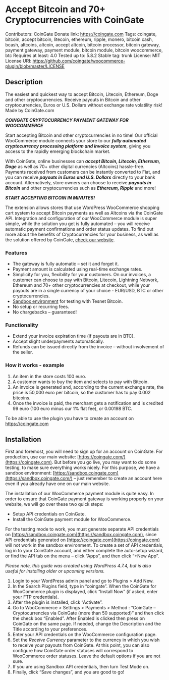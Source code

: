 # Accept Bitcoin and 70+ Cryptocurrencies with CoinGate
Contributors: CoinGate
Donate link: https://coingate.com
Tags: coingate, bitcoin, accept bitcoin, litecoin, ethereum, ripple, monero, bitcoin cash, bcash, altcoins, altcoin, accept altcoin, bitcoin processor, bitcoin gateway, payment gateway, payment module, bitcoin module, bitcoin woocommerce, btc
Requires at least: 4.0
Tested up to: 5.8.2
Stable tag: trunk
License: MIT
License URI: https://github.com/coingate/woocommerce-plugin/blob/master/LICENSE

## Description

The easiest and quickest way to accept Bitcoin, Litecoin, Ethereum, Doge and other cryptocurrencies. Receive payouts in Bitcoin and other cryptocurrencies, Euros or U.S. Dollars without exchange rate volatility risk! Made by CoinGate.com

***COINGATE CRYPTOCURRENCY PAYMENT GATEWAY FOR WOOCOMMERCE***

Start accepting Bitcoin and other cryptocurrencies in no time! Our official WooCommerce module connects your store to our ***fully automated cryptocurrency processing platform and invoice system***, giving you access to the rapidly emerging blockchain market.

With CoinGate, online businesses can ***accept Bitcoin, Litecoin, Ethereum, Doge*** as well as 70+ other digital currencies (Altcoins) hassle-free. Payments received from customers can be instantly converted to Fiat, and you can receive ***payouts in Euros and U.S. Dollars*** directly to your bank account. Alternatively, store owners can choose to receive ***payouts in Bitcoin*** and other cryptocurrencies such as ***Ethereum, Ripple*** and more!

***START ACCEPTING BITCOIN IN MINUTES!***

The extension allows stores that use WordPress WooCommerce shopping cart system to accept Bitcoin payments as well as Altcoins via the CoinGate API. Integration and configuration of our WooCommerce module is super simple, while the solution you get is fully automated – you will receive automatic payment confirmations and order status updates.
To find out more about the benefits of Cryptocurrencies for your business, as well as the solution offered by CoinGate, [check our website](https://coingate.com/accept).

### Features

* The gateway is fully automatic – set it and forget it.
* Payment amount is calculated using real-time exchange rates.
* Simplicity for you, flexibility for your customers. On our invoices, a customer can choose to pay with Bitcoin, Litecoin, Lightning Network, Ethereum and 70+ other cryptocurrencies at checkout, while your payouts are in a single currency of your choice - EUR/USD, BTC or other cryptocurrencies.
* [Sandbox environment](https://sandbox.coingate.com/) for testing with Tesnet Bitcoin.
* No setup or recurring fees.
* No chargebacks – guaranteed!

### Functionality

* Extend your invoice expiration time (if payouts are in BTC).
* Accept slight underpayments automatically.
* Refunds can be issued directly from the invoice – without involvement of the seller.

### How it works - example

1. An item in the store costs 100 euro.
2. A customer wants to buy the item and selects to pay with Bitcoin.
3. An invoice is generated and, according to the current exchange rate, the price is 50,000 euro per bitcoin, so the customer has to pay 0.002 bitcoins.
4. Once the invoice is paid, the merchant gets a notification and is credited 99 euro (100 euro minus our 1% flat fee), or 0.00198 BTC.

To be able to use the plugin you have to create an account on https://coingate.com

## Installation

First and foremost, you will need to sign up for an account on CoinGate. For production, use our main website: [https://coingate.com/](https://coingate.com). But before you go live, you may want to do some testing, to make sure everything works nicely. For this purpose, we have a sandbox environment: [https://sandbox.coingate.com](https://sandbox.coingate.com/) – just remember to create an account here even if you already have one on our main website.

The installation of our WooCommerce payment module is quite easy. In order to ensure that CoinGate payment gateway is working properly on your website, we will go over these two quick steps:

* Setup API credentials on CoinGate.
* Install the CoinGate payment module for WooCommerce.

For the testing mode to work, you must generate separate API credentials on [https://sandbox.coingate.com](https://sandbox.coingate.com), since API credentials generated on [https://coingate.com](https://coingate.com) will not work in the sandbox environment. To create a set of API credentials, log in to your CoinGate account, and either complete the auto-setup wizard, or find the API tab on the menu – click “Apps”, and then click “+New App”.

*Please note, this guide was created using WordPress 4.7.4, but is also useful for installing older or upcoming versions.*

1. Login to your WordPress admin panel and go to Plugins > Add New.
2. In the Search Plugins field, type in “coingate”. When the CoinGate for WooCommerce plugin is displayed, click “Install Now” (if asked, enter your FTP credentials).
3. After the plugin is installed, click “Activate”.	
4. Go to WooCommerce > Settings > Payments > Method : “CoinGate – Cryptocurrencies via CoinGate (more than 50 supported)” and then click the check box “Enabled”. After Enabled is clicked then press on CoinGate on the same page. If needed, change the Description and the Title according to your preferences.
5. Enter your API credentials on the WooCommerce configuration page.
6. Set the *Receive Currency* parameter to the currency in which you wish to receive your payouts from CoinGate. 
At this point, you can also configure how CoinGate order statuses will correspond to WooCommerce order statuses. Leave the default options if you are not sure.
7. If you are using Sandbox API credentials, then turn Test Mode on.
8. Finally, click “Save changes”, and you are good to go!
